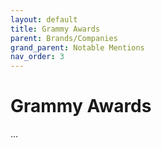 ```yaml
---
layout: default
title: Grammy Awards
parent: Brands/Companies
grand_parent: Notable Mentions
nav_order: 3
---
```


# Grammy Awards

...